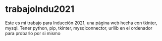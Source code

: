 # trabajoIndu2021

Este es mi trabajo para Inducción 2021, una página web hecha con tkinter, mysql. 
Tener python, pip, tkinter, mysqlconnector, urllib en el ordenador para probarlo por si mismo
